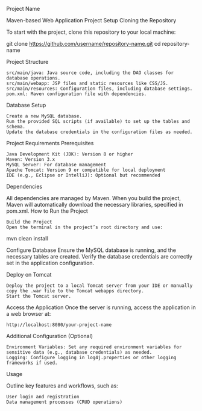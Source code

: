 Project Name

Maven-based Web Application
Project Setup
Cloning the Repository

To start with the project, clone this repository to your local machine:

git clone https://github.com/username/repository-name.git
cd repository-name

Project Structure

    src/main/java: Java source code, including the DAO classes for database operations.
    src/main/webapp: JSP files and static resources like CSS/JS.
    src/main/resources: Configuration files, including database settings.
    pom.xml: Maven configuration file with dependencies.

Database Setup

    Create a new MySQL database.
    Run the provided SQL scripts (if available) to set up the tables and schema.
    Update the database credentials in the configuration files as needed.

Project Requirements
Prerequisites

    Java Development Kit (JDK): Version 8 or higher
    Maven: Version 3.x
    MySQL Server: For database management
    Apache Tomcat: Version 9 or compatible for local deployment
    IDE (e.g., Eclipse or IntelliJ): Optional but recommended

Dependencies

All dependencies are managed by Maven. When you build the project, Maven will automatically download the necessary libraries, specified in pom.xml.
How to Run the Project

    Build the Project
    Open the terminal in the project’s root directory and use:

mvn clean install

Configure Database
Ensure the MySQL database is running, and the necessary tables are created. Verify the database credentials are correctly set in the application configuration.

Deploy on Tomcat

    Deploy the project to a local Tomcat server from your IDE or manually copy the .war file to the Tomcat webapps directory.
    Start the Tomcat server.

Access the Application
Once the server is running, access the application in a web browser at:

    http://localhost:8080/your-project-name

Additional Configuration (Optional)

    Environment Variables: Set any required environment variables for sensitive data (e.g., database credentials) as needed.
    Logging: Configure logging in log4j.properties or other logging frameworks if used.

Usage

Outline key features and workflows, such as:

    User login and registration
    Data management processes (CRUD operations)
